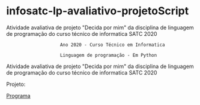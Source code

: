# infosatc-lp-avaliativo-projetoScript
Atividade avaliativa de projeto "Decida por mim" da disciplina de linguagem de programação do curso técnico de informatica SATC 2020

                        Ano 2020 - Curso Técnico em Informatica 

                        Linguagem de programação - Em Python 

Atividade avaliativa de projeto "Decida por mim" da disciplina de linguagem de programação do curso técnico de informatica SATC 2020

Projeto: 

[Programa](https://github.com/arturfabriciohahaedgy/infosatc-lp-avaliativo-projetoScript/blob/main/projeto.py)